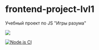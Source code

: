 # frontend-project-lvl1
Учебный проект по JS "Игры разума"

<a href="https://codeclimate.com/github/codeclimate/codeclimate/maintainability"><img src="https://api.codeclimate.com/v1/badges/a99a88d28ad37a79dbf6/maintainability" /></a>

[![Node.js CI](https://github.com/vaideska/frontend-project-lvl1/workflows/Node.js%20CI/badge.svg?branch=master&kill_cache=1)](https://github.com/vaideska/frontend-project-lvl1/actions)